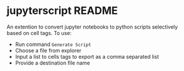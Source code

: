 # jupyterscript README

An extention to convert jupyter notebooks to python scripts selectively based on cell tags. To use:

- Run command `Generate Script`
- Choose a file from explorer
- Input a list to cells tags to export as a comma separated list
- Provide a destination file name

